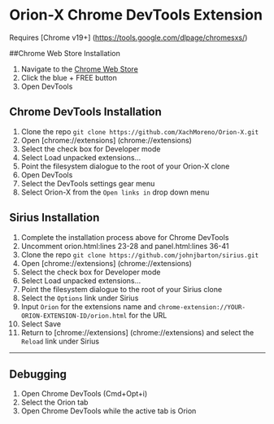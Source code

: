 # Orion-X Chrome DevTools Extension
Requires [Chrome v19+] (https://tools.google.com/dlpage/chromesxs/)

##Chrome Web Store Installation
1. Navigate to the [Chrome Web Store](https://chrome.google.com/webstore/detail/orion-x/fjclcbajejgdcahagfjlocnkffnblghc?hl=en-US)
2. Click the blue + FREE button
3. Open DevTools

## Chrome DevTools Installation
1. Clone the repo `git clone https://github.com/XachMoreno/Orion-X.git`
2. Open [chrome://extensions] (chrome://extensions)
3. Select the check box for Developer mode
4. Select Load unpacked extensions...
5. Point the filesystem dialogue to the root of your Orion-X clone
6. Open DevTools
7. Select the DevTools settings gear menu
8. Select Orion-X from the `Open links in` drop down menu

## Sirius Installation
1. Complete the installation process above for Chrome DevTools
2. Uncomment orion.html:lines 23-28 and panel.html:lines 36-41
3. Clone the repo `git clone https://github.com/johnjbarton/sirius.git`
4. Open [chrome://extensions] (chrome://extensions)
5. Select the check box for Developer mode
6. Select Load unpacked extensions...
7. Point the filesystem dialogue to the root of your Sirius clone
8. Select the `Options` link under Sirius
9. Input `Orion` for the extensions name and `chrome-extension://YOUR-ORION-EXTENSION-ID/orion.html` for the URL
10. Select Save
11. Return to [chrome://extensions] (chrome://extensions) and select the `Reload` link under Sirius

---
## Debugging
1. Open Chrome DevTools (Cmd+Opt+i)
2. Select the Orion tab
3. Open Chrome DevTools while the active tab is Orion
